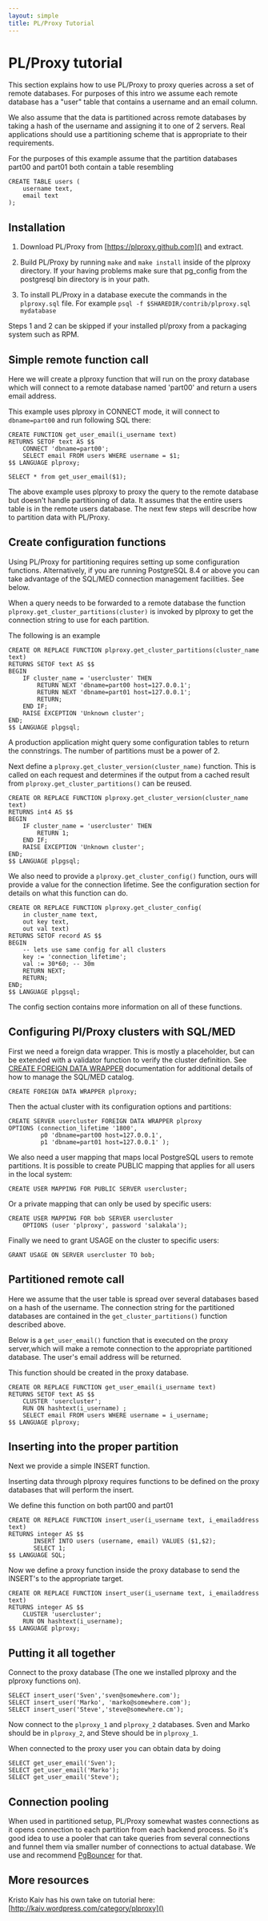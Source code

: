 ```yaml
---
layout: simple
title: PL/Proxy Tutorial
---
```


# PL/Proxy tutorial

This section explains how to use PL/Proxy to proxy queries across a set of 
remote databases. For purposes of this intro we assume 
each remote database has a "user" table that contains a username and an email 
column.

We also assume that the data is partitioned across remote databases by taking
a hash of the username and assigning it to one of 2 servers. Real applications 
should use a partitioning scheme that is appropriate to their requirements.

For the purposes of this example assume that the partition databases part00
and part01 both contain a table resembling

    CREATE TABLE users (
        username text,
        email text
    );

## Installation

 1. Download PL/Proxy from [https://plproxy.github.com]() and extract.

 2. Build PL/Proxy by running `make` and `make install` inside of the plproxy 
    directory. If your having problems make sure that pg_config from the
    postgresql bin directory is in your path.

 3. To install PL/Proxy in a database execute the commands in the `plproxy.sql` 
    file.  For example `psql -f $SHAREDIR/contrib/plproxy.sql mydatabase`

Steps 1 and 2 can be skipped if your installed pl/proxy from a packaging system
such as RPM.


## Simple remote function call

Here we will create a plproxy function that will run on the proxy database which
will connect to a remote database named
'part00' and return a users email address.

This example  uses plproxy in CONNECT mode, it will 
connect to `dbname=part00` and run following SQL there:

    CREATE FUNCTION get_user_email(i_username text)
    RETURNS SETOF text AS $$
        CONNECT 'dbname=part00';
        SELECT email FROM users WHERE username = $1;
    $$ LANGUAGE plproxy;

    SELECT * from get_user_email($1);

The above example uses plproxy to proxy the query to the remote database but 
doesn't handle partitioning of data.  It assumes that the entire users table is 
in the remote users database.  The next few steps will describe how to partition 
data with PL/Proxy.


## Create  configuration functions

Using PL/Proxy for partitioning requires setting up some configuration functions.
Alternatively, if you are running PostgreSQL 8.4 or above you can take advantage
of the SQL/MED connection management facilities. See below.

When a query needs to be forwarded to a remote database the function
`plproxy.get_cluster_partitions(cluster)` is invoked by plproxy to get the
connection string to use for each partition. 

The following is an example 

    CREATE OR REPLACE FUNCTION plproxy.get_cluster_partitions(cluster_name text)
    RETURNS SETOF text AS $$
    BEGIN
        IF cluster_name = 'usercluster' THEN
            RETURN NEXT 'dbname=part00 host=127.0.0.1';
            RETURN NEXT 'dbname=part01 host=127.0.0.1';
            RETURN;
        END IF;
        RAISE EXCEPTION 'Unknown cluster';
    END;
    $$ LANGUAGE plpgsql;
 
A production application might query some configuration tables to return the
connstrings. The number of partitions must be a power of 2.

Next define a `plproxy.get_cluster_version(cluster_name)` function.  This is 
called on each request and determines if the output from a cached
result from `plproxy.get_cluster_partitions()` can be reused. 

    CREATE OR REPLACE FUNCTION plproxy.get_cluster_version(cluster_name text)
    RETURNS int4 AS $$
    BEGIN
        IF cluster_name = 'usercluster' THEN
            RETURN 1;
        END IF;
        RAISE EXCEPTION 'Unknown cluster';
    END;
    $$ LANGUAGE plpgsql;

We also need to provide a `plproxy.get_cluster_config()` function, ours will provide
a value for the connection lifetime.  See the configuration section for details 
on what this function can do. 

    CREATE OR REPLACE FUNCTION plproxy.get_cluster_config(
        in cluster_name text,
        out key text,
        out val text)
    RETURNS SETOF record AS $$
    BEGIN
        -- lets use same config for all clusters
        key := 'connection_lifetime';
        val := 30*60; -- 30m
        RETURN NEXT;
        RETURN;
    END;
    $$ LANGUAGE plpgsql;

The config section contains more information on all of these functions.


## Configuring Pl/Proxy clusters with SQL/MED

First we need a foreign data wrapper. This is mostly a placeholder, but can
be extended with a validator function to verify the cluster definition. See
[CREATE FOREIGN DATA WRAPPER](http://www.postgresql.org/docs/9.4/static/sql-createforeigndatawrapper.html)
documentation for additional details of how to manage the SQL/MED catalog.

    CREATE FOREIGN DATA WRAPPER plproxy;

Then the actual cluster with its configuration options and partitions:

    CREATE SERVER usercluster FOREIGN DATA WRAPPER plproxy
    OPTIONS (connection_lifetime '1800',
             p0 'dbname=part00 host=127.0.0.1',
             p1 'dbname=part01 host=127.0.0.1' );

We also need a user mapping that maps local PostgreSQL users to remote
partitions. It is possible to create PUBLIC mapping that applies for
all users in the local system:

    CREATE USER MAPPING FOR PUBLIC SERVER usercluster;

Or a private mapping that can only be used by specific users:

    CREATE USER MAPPING FOR bob SERVER usercluster 
        OPTIONS (user 'plproxy', password 'salakala');

Finally we need to grant USAGE on the cluster to specific users:

    GRANT USAGE ON SERVER usercluster TO bob;

## Partitioned remote call

Here we assume that the user table is spread over several databases based
on a hash of the username. The connection string for the partitioned databases 
are contained in the `get_cluster_partitions()` function described above.

Below is a `get_user_email()` function that is executed on the proxy server,which
will make a remote connection to the appropriate partitioned database. The
user's email address will be returned.

This function should be created in the proxy database.

    CREATE OR REPLACE FUNCTION get_user_email(i_username text)
    RETURNS SETOF text AS $$
        CLUSTER 'usercluster';
        RUN ON hashtext(i_username) ;
        SELECT email FROM users WHERE username = i_username;
    $$ LANGUAGE plproxy;


## Inserting into the proper partition

Next we provide a simple INSERT function.  

Inserting data through plproxy requires functions to be defined on the proxy 
databases that will perform the insert.

We define this function on both part00 and part01

    CREATE OR REPLACE FUNCTION insert_user(i_username text, i_emailaddress text)
    RETURNS integer AS $$
           INSERT INTO users (username, email) VALUES ($1,$2);
           SELECT 1;
    $$ LANGUAGE SQL;

Now we define a proxy function inside the proxy database to send the 
INSERT's to the appropriate target.

    CREATE OR REPLACE FUNCTION insert_user(i_username text, i_emailaddress text)
    RETURNS integer AS $$
        CLUSTER 'usercluster';
        RUN ON hashtext(i_username);
    $$ LANGUAGE plproxy;

## Putting it all together

Connect to the proxy database (The one we installed plproxy and the plproxy
functions on).

    SELECT insert_user('Sven','sven@somewhere.com');
    SELECT insert_user('Marko', 'marko@somewhere.com');
    SELECT insert_user('Steve','steve@somewhere.cm');

Now connect to the `plproxy_1` and `plproxy_2` databases.  Sven and Marko should be
in `plproxy_2`, and Steve should be in `plproxy_1`.

When connected to the proxy user you can obtain data by doing

    SELECT get_user_email('Sven');
    SELECT get_user_email('Marko');
    SELECT get_user_email('Steve');

## Connection pooling

When used in partitioned setup, PL/Proxy somewhat wastes connections
as it opens connection to each partition from each backend process.
So it's good idea to use a pooler that can take queries from several
connections and funnel them via smaller number of connections to actual
database.  We use and recommend
[PgBouncer](https://pgbouncer.github.io)
for that.


## More resources

Kristo Kaiv has his own take on tutorial here:
[http://kaiv.wordpress.com/category/plproxy]()


